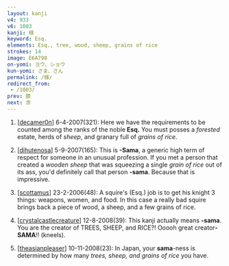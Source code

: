 ```yaml
---
layout: kanji
v4: 933
v6: 1003
kanji: 様
keyword: Esq.
elements: Esq., tree, wood, sheep, grains of rice
strokes: 14
image: E6A798
on-yomi: ヨウ、ショウ
kun-yomi: さま、さん
permalink: /様/
redirect_from:
 - /1003/
prev: 膝
next: 求
---
```


1) [<a href="http://kanji.koohii.com/profile/decamer0n">decamer0n</a>] 6-4-2007(321): Here we have the requirements to be counted among the ranks of the noble<strong> Esq.</strong> You must posses a <em>forested</em> estate, herds of <em>sheep</em>, and granary full of <em>grains of rice</em>.

2) [<a href="http://kanji.koohii.com/profile/dihutenosa">dihutenosa</a>] 5-9-2007(165): This is <strong>-Sama</strong>, a generic high term of respect for someone in an unusual profession. If you met a person that created a <em>wooden</em> <em>sheep</em> that was squeezing a single <em>grain of rice</em> out of its ass, you&#039;d definitely call that person <strong>-sama</strong>. Because that is impressive.

3) [<a href="http://kanji.koohii.com/profile/scottamus">scottamus</a>] 23-2-2006(48): A squire&#039;s (Esq.) job is to get his knight 3 things: weapons, women, and food. In this case a really bad squire brings back a piece of wood, a sheep, and a few grains of rice.

4) [<a href="http://kanji.koohii.com/profile/crystalcastlecreature">crystalcastlecreature</a>] 12-8-2008(39): This kanji actually means <strong>-sama</strong>. You are the creator of TREES, SHEEP, and RICE?! Ooooh great creator<strong>-SAMA</strong>!! (kneels).

5) [<a href="http://kanji.koohii.com/profile/theasianpleaser">theasianpleaser</a>] 10-11-2008(23): In Japan, your <strong>sama</strong>-ness is determined by how many <em>trees, sheep, and grains of rice</em> you have.


